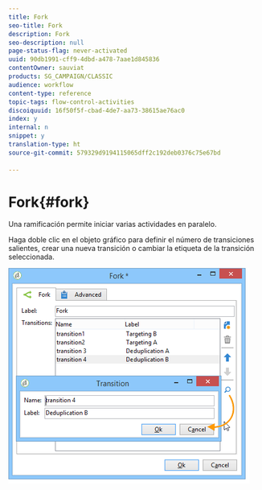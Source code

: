 ```yaml
---
title: Fork
seo-title: Fork
description: Fork
seo-description: null
page-status-flag: never-activated
uuid: 90db1991-cff9-4dbd-a478-7aae1d845836
contentOwner: sauviat
products: SG_CAMPAIGN/CLASSIC
audience: workflow
content-type: reference
topic-tags: flow-control-activities
discoiquuid: 16f50f5f-cbad-4de7-aa73-38615ae76ac0
index: y
internal: n
snippet: y
translation-type: ht
source-git-commit: 579329d9194115065dff2c192deb0376c75e67bd

---
```



# Fork{#fork}

Una ramificación permite iniciar varias actividades en paralelo.

Haga doble clic en el objeto gráfico para definir el número de transiciones salientes, crear una nueva transición o cambiar la etiqueta de la transición seleccionada.

![](assets/s_user_segmentation_fork.png)

